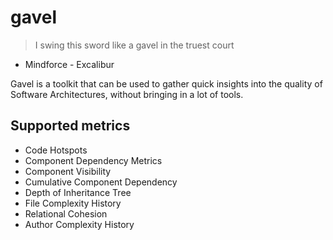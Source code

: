 # gavel

> I swing this sword like a gavel in the truest court

- Mindforce - Excalibur

Gavel is a toolkit that can be used to gather quick insights into the quality of Software Architectures, without
bringing in a lot of tools.

## Supported metrics

* Code Hotspots
* Component Dependency Metrics
* Component Visibility
* Cumulative Component Dependency
* Depth of Inheritance Tree
* File Complexity History
* Relational Cohesion
* Author Complexity History